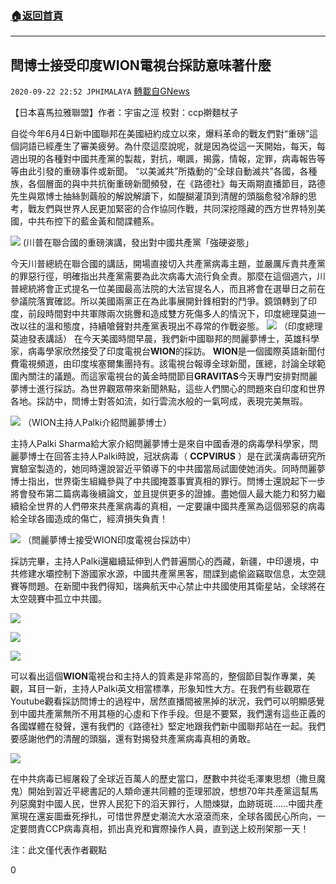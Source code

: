 ###  [:house:返回首頁](https://github.com/ourhimalayas/txt)
---

## 閆博士接受印度WION電視台採訪意味著什麼
`2020-09-22 22:52 JPHIMALAYA` [轉載自GNews](https://gnews.org/zh-hant/378846/)

【日本喜馬拉雅聯盟】作者：宇宙之涇 校對：ccp擀麵杖子

自從今年6月4日新中國聯邦在美國紐約成立以來，爆料革命的戰友們對“重磅”這個詞語已經產生了審美疲勞。為什麼這麼說呢，就是因為從這一天開始，每天，每週出現的各種對中國共產黨的製裁，對抗，嘲諷，揭露，情報，定罪，病毒報告等等由此引發的重磅事件或新聞。 “以美滅共”所撬動的“全球自動滅共”各國，各種族，各個層面的與中共抗衡重磅新聞頻發，在《路德社》每天兩期直播節目，路德先生與眾博士抽絲剝繭般的解說解讀下，如醍醐灌頂到清醒的頭腦愈發冷靜的思考，戰友們與世界人民更加緊密的合作協同作戰，共同深挖隱藏的西方世界特別美國，中共布控下的藍金黃和間諜體系。

![](https://s3.amazonaws.com/gnews-media-offload/wp-content/uploads/2020/09/22222845/1-137.png) (川普在聯合國的重磅演講，發出對中國共產黨「強硬姿態」

今天川普總統在聯合國的講話，開場直接切入共產黨病毒主題，並嚴厲斥責共產黨的罪惡行徑，明確指出共產黨需要為此次病毒大流行負全責。那麼在這個週六，川普總統將會正式提名一位美國最高法院的大法官提名人，而且將會在選舉日之前在參議院落實確認。所以美國兩黨正在為此事展開針鋒相對的鬥爭。鏡頭轉到了印度，前段時間對中共軍隊兩次挑釁和造成雙方死傷多人的情況下，印度總理莫迪一改以往的溫和態度，持續嗆聲對共產黨表現出不尋常的作戰姿態。
![](https://s3.amazonaws.com/gnews-media-offload/wp-content/uploads/2020/09/22223604/2-53.png) （印度總理莫迪發表講話）
在今天美國時間早晨，我們新中國聯邦的閆麗夢博士，英雄科學家，病毒學家欣然接受了印度電視台**WION**的採訪。 **WION**是一個國際英語新聞付費電視頻道，由印度埃塞爾集團持有。該電視台報導全球新聞，匯總，討論全球範圍內關注的議題。而這家電視台的黃金時間節目**GRAVITAS**今天專門安排對閆麗夢博士進行採訪。為世界觀眾帶來新聞熱點，這些人們關心的問題來自印度和世界各地。採訪中，閆博士對答如流，如行雲流水般的一氣呵成，表現完美無瑕。

![](https://s3.amazonaws.com/gnews-media-offload/wp-content/uploads/2020/09/22223846/3-50.png) （WION主持人Palki介紹閆麗夢博士）

主持人Palki Sharma給大家介紹閆麗夢博士是來自中國香港的病毒學科學家，閆麗夢博士在回答主持人Palki時說，冠狀病毒（ **CCPVIRUS** ）是在武漢病毒研究所實驗室製造的，她同時還說習近平領導下的中共國當局試圖使她消失。同時閆麗夢博士指出，世界衛生組織參與了中共國掩蓋事實真相的罪行。閆博士還說起下一步將會發布第二篇病毒後續論文，並且提供更多的證據。盡她個人最大能力和努力繼續給全世界的人們帶來共產黨病毒的真相，一定要讓中國共產黨為這個邪惡的病毒給全球各國造成的傷亡，經濟損失負責！

![](https://s3.amazonaws.com/gnews-media-offload/wp-content/uploads/2020/09/22224220/4-38.png) （閆麗夢博士接受WION印度電視台採訪中）

採訪完畢，主持人Palki還繼續延伸到人們普遍關心的西藏，新疆，中印邊境，中共修建水壩控制下游國家水源，中國共產黨黑客，間諜到處偷盜竊取信息，太空競賽等問題。在新聞中我們得知，瑞典航天中心禁止中共國使用其衛星站，全球將在太空競賽中孤立中共國。

![](https://s3.amazonaws.com/gnews-media-offload/wp-content/uploads/2020/09/22224556/5-27.png)

![](https://s3.amazonaws.com/gnews-media-offload/wp-content/uploads/2020/09/22224646/6-16.png)

![](https://s3.amazonaws.com/gnews-media-offload/wp-content/uploads/2020/09/22224728/7-11.png)

可以看出這個**WION**電視台和主持人的質素是非常高的，整個節目製作專業，美觀，耳目一新，主持人Palki英文相當標準，形象知性大方。在我們有些觀眾在Youtube觀看採訪閆博士的過程中，居然直播間被黑掉的狀況，我們可以明顯感覺到中國共產黨無所不用其極的心虛和下作手段。但是不要緊，我們還有這些正義的各國媒體在發聲，還有我們的《路德社》堅定地跟我們新中國聯邦站在一起。我們要感謝他們的清醒的頭腦，還有對揭發共產黨病毒真相的勇敢。

![](https://s3.amazonaws.com/gnews-media-offload/wp-content/uploads/2020/09/22224922/8-10.png)

在中共病毒已經屠殺了全球近百萬人的歷史當口，歷數中共從毛澤東思想（撒旦魔鬼）開始到習近平總書記的人類命運共同體的歪理邪說，想想70年共產黨這幫馬列惡魔對中國人民，世界人民犯下的滔天罪行，人間煉獄，血跡斑斑……中國共產黨現在還妄圖垂死掙扎，可惜世界歷史潮流大水滾滾而來，全球各國民心所向，一定要問責CCP病毒真相，抓出真兇和實際操作人員，直到送上絞刑架那一天！

注：此文僅代表作者觀點

0

